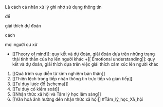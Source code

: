 Là cách cá nhân 
xử lý
ghi nhớ
sử dụng thông tin

để

giải thích 
dự đoán

cách 

mọi người cư xử

+ [[Theory of mind]]: quy kết và dự đoán, giải đoán dựa trên những trạng thái tinh thần của họ lên người khác
+[[ Emotional understanding]]: quy kết và dự đoán, giải thích dựa trên việc giải thích cảm xúc lên người khác

1. [[Quá trình suy diễn từ kinh nghiệm bản thân]]
2. [[Thiên lệch trong tiếp nhận thông tin trực tiếp và gián tiếp]]
3. [[Tư duy lược đồ (schema)]]
4. [[Tư duy có kiểm soát]]
5. [[Nhận thức xã hội và Tâm lý học lâm sàng]]
6. [[Văn hoá ảnh hưởng đến nhận thức xã hội]]
#Tâm_lý_học_Xã_hội 